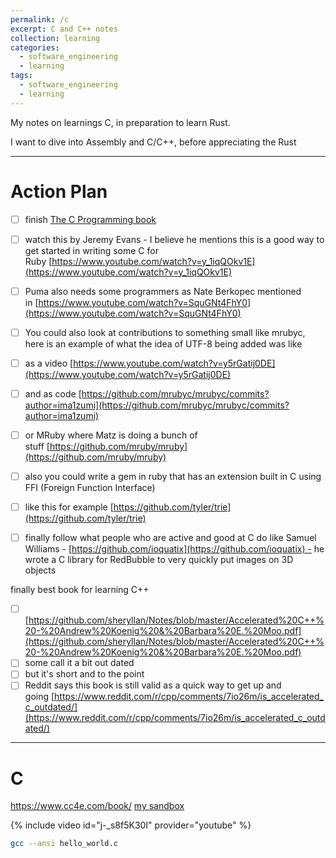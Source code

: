 ```yaml
---
permalink: /c
excerpt: C and C++ notes
collection: learning
categories:
  - software_engineering
  - learning
tags:
  - software_engineering
  - learning
---
```


My notes on learnings C, in preparation to learn Rust.

I want to dive into Assembly and C/C++, before appreciating the Rust

---

# Action Plan

- [ ] finish [The C Programming book](https://www.cc4e.com/book/)
- [ ] watch this by Jeremy Evans - I believe he mentions this is a good way to get started in writing some C for Ruby [https://www.youtube.com/watch?v=y_1iqQOkv1E](https://www.youtube.com/watch?v=y_1iqQOkv1E)
- [ ] Puma also needs some programmers as Nate Berkopec mentioned in [https://www.youtube.com/watch?v=SquGNt4FhY0](https://www.youtube.com/watch?v=SquGNt4FhY0)
- [ ] You could also look at contributions to something small like mrubyc, here is an example of what the idea of UTF-8 being added was like

- [ ] as a video [https://www.youtube.com/watch?v=y5rGatij0DE](https://www.youtube.com/watch?v=y5rGatij0DE)
- [ ] and as code [https://github.com/mrubyc/mrubyc/commits?author=ima1zumi](https://github.com/mrubyc/mrubyc/commits?author=ima1zumi)

- [ ] or MRuby where Matz is doing a bunch of stuff [https://github.com/mruby/mruby](https://github.com/mruby/mruby)
- [ ] also you could write a gem in ruby that has an extension built in C using FFI (Foreign Function Interface)

- [ ] like this for example [https://github.com/tyler/trie](https://github.com/tyler/trie)

- [ ] finally follow what people who are active and good at C do like Samuel Williams - [https://github.com/ioquatix](https://github.com/ioquatix) - he wrote a C library for RedBubble to very quickly put images on 3D objects

finally best book for learning C++  

- [ ] [https://github.com/sheryllan/Notes/blob/master/Accelerated%20C++%20-%20Andrew%20Koenig%20&%20Barbara%20E.%20Moo.pdf](https://github.com/sheryllan/Notes/blob/master/Accelerated%20C++%20-%20Andrew%20Koenig%20&%20Barbara%20E.%20Moo.pdf)
- [ ] some call it a bit out dated
- [ ] but it's short and to the point
- [ ] Reddit says this book is still valid as a quick way to get up and going [https://www.reddit.com/r/cpp/comments/7io26m/is_accelerated_c_outdated/](https://www.reddit.com/r/cpp/comments/7io26m/is_accelerated_c_outdated/)

----


# C

https://www.cc4e.com/book/
[my sandbox](https://github.com/friendlyantz/c-sandbox)

{% include video id="j-_s8f5K30I" provider="youtube" %}

```sh
gcc --ansi hello_world.c
```